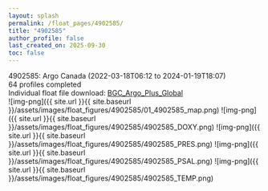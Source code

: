```yaml
---
layout: splash
permalink: /float_pages/4902585/
title: "4902585"
author_profile: false
last_created_on: 2025-09-30
toc: false
---
```

 
4902585: Argo Canada (2022-03-18T06:12 to 2024-01-19T18:07)\
64 profiles completed\
Individual float file download: [BGC_Argo_Plus_Global](https://ftp.soest.hawaii.edu/bgc_argo_plus/Individual_Floats/outliers_removed/4902585_Sprof_processed.nc)\
![img-png]({{ site.url }}{{ site.baseurl }}/assets/images/float_figures/4902585/01_4902585_map.png)
![img-png]({{ site.url }}{{ site.baseurl }}/assets/images/float_figures/4902585/4902585_DOXY.png)
![img-png]({{ site.url }}{{ site.baseurl }}/assets/images/float_figures/4902585/4902585_PRES.png)
![img-png]({{ site.url }}{{ site.baseurl }}/assets/images/float_figures/4902585/4902585_PSAL.png)
![img-png]({{ site.url }}{{ site.baseurl }}/assets/images/float_figures/4902585/4902585_TEMP.png)
